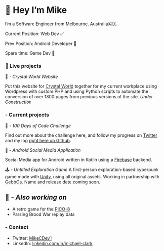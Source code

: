 # 👋  Hey I’m Mike
I’m a Software Engineer from Melbourne, Australia🇦🇺. 



Current Position: Web Dev ✅

Prev Position: Android Developer 📱 

Spare time: Game Dev 🤖

### 🏁 Live projects
🔮 *- Crystal World Website*

Put this website for [Crystal World](http://crystalworld.com.au/) together for my current workplace using Wordpress with custom PHP and using Python scripts to automate the conversion of over 1800 pages from previous versions of the site.  *Under Construction*

### - Current projects
🎲 *- 100 Days of Code Challenge*

Find out more about the challenge here, and follow my progress on [Twitter](https://twitter.com/MikeCDev1) and my log [right here on Github](https://github.com/mik3ds/100-days-of-code/blob/master/log.md).

📱 *- Android Social Media Application*

Social Media app for Android written in Kotlin using a [Firebase](https://firebase.google.com/) backend.

🕹 *- Untitled Exploration Game*
A first-person exploration-based cyberpunk game made with [Unity](https://unity.com/), using all original assets. Working in partnership with [GebbOs](https://twitter.com/GebbOs). Name and release date coming soon.

## 👷 *- Also working on*
* A retro game for the [PICO-8](https://www.lexaloffle.com/pico-8.php)
* Parsing Brood War replay data

### - Contact
* Twitter:  [MikeCDev1](https://twitter.com/MikeCDev1)
* LinkedIn:  [linkedin.com/in/michael-clark](https://www.linkedin.com/in/michael-clark-12258b173/)
